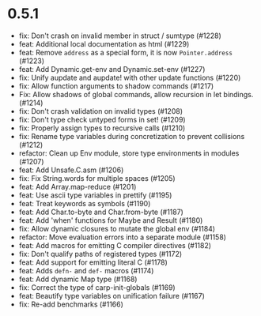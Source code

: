# 0.5.1
- fix: Don't crash on invalid member in struct / sumtype (#1228)
- feat: Additional local documentation as html  (#1229)
- feat: Remove `address` as a special form, it is now `Pointer.address` (#1223)
- feat: Add Dynamic.get-env and Dynamic.set-env (#1227)
- fix: Unify aupdate and aupdate! with other update functions  (#1220)
- fix: Allow function arguments to shadow commands (#1217)
- Fix: Allow shadows of global commands, allow recursion in let bindings. (#1214)
- fix: Don't crash validation on invalid types (#1208)
- fix: Don't type check untyped forms in set! (#1209)
- fix: Properly assign types to recursive calls (#1210)
- fix: Rename type variables during concretization to prevent collisions (#1212)
- refactor: Clean up Env module, store type environments in modules (#1207)
- feat: Add Unsafe.C.asm (#1206)
- fix: Fix String.words for multiple spaces (#1205)
- feat: Add Array.map-reduce (#1201)
- feat: Use ascii type variables in prettify (#1195)
- feat: Treat keywords as symbols (#1190)
- feat: Add Char.to-byte and Char.from-byte (#1187)
- feat: Add 'when' functions for Maybe and Result (#1180)
- fix: Allow dynamic closures to mutate the global env (#1184)
- refactor: Move evaluation errors into a separate module (#1158)
- feat: Add macros for emitting C compiler directives (#1182)
- fix: Don't qualify paths of registered types (#1172)
- feat: Add support for emitting literal C (#1178)
- feat: Adds `defn-` and `def-` macros (#1174)
- feat: Add dynamic Map type (#1168)
- fix: Correct the type of carp-init-globals (#1169)
- feat: Beautify type variables on unification failure (#1167)
- fix: Re-add benchmarks (#1166)
